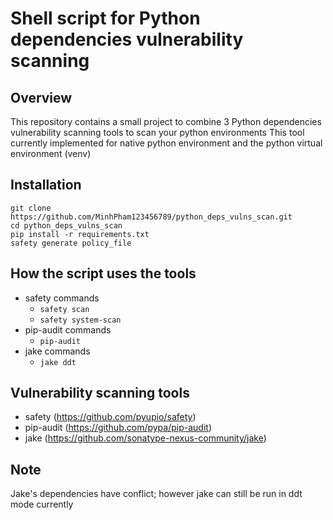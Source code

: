 # Shell script for Python dependencies vulnerability scanning
## Overview
This repository contains a small project to combine 3 Python dependencies vulnerability scanning tools to scan your python environments
This tool currently implemented for native python environment and the python virtual environment (venv)

## Installation
```
git clone https://github.com/MinhPham123456789/python_deps_vulns_scan.git
cd python_deps_vulns_scan
pip install -r requirements.txt
safety generate policy_file
```

## How the script uses the tools
+ safety commands
    + `safety scan`
    + `safety system-scan`
+ pip-audit commands
    + `pip-audit`
+ jake commands
    + `jake ddt`

## Vulnerability scanning tools
+ safety (https://github.com/pyupio/safety)
+ pip-audit (https://github.com/pypa/pip-audit)
+ jake (https://github.com/sonatype-nexus-community/jake)

## Note
Jake's dependencies have conflict; however jake can still be run in ddt mode currently
